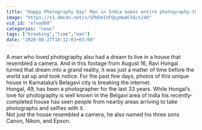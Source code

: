 ```yaml
---
title: "Happy Photography Day! Man in India makes entire photography-themed HOUSE"
image: "https://s1.dmcdn.net/v/SPbEm1VFQpyHwdCS8/x240"
vid_id: "x7vod68"
categories: "news"
tags: ["breaking","time","man"]
date: "2020-08-27T18:12:03+03:00"
---
```

A man who loved photography also had a dream to live in a house that resembled a camera. And in this footage from August 16,  Ravi Hongal turned that dream into a grand reality, it was just a matter of time before the world sat up and took notice. For the past few days, photos of this unique house in Karnataka’s Belagavi city is breaking the internet.  <br>Hongal, 49, has been a photographer for the last 33 years. While Hongal’s love for photography is well known in the Belgavi area of India his recently-completed house has seen people from nearby areas arriving to take photographs and selfies with it.  <br>Not just the house resembled a camera, he also named his three sons Canon, Nikon, and Epson.
